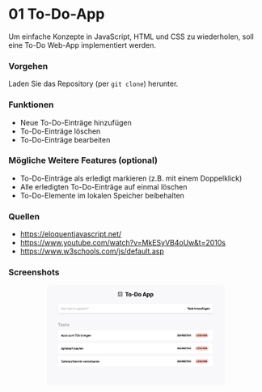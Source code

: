 # 01 To-Do-App

Um einfache Konzepte in JavaScript, HTML und CSS zu wiederholen, soll eine To-Do Web-App implementiert werden.

### Vorgehen

Laden Sie das Repository (per `git clone`) herunter.

### Funktionen

- Neue To-Do-Einträge hinzufügen
- To-Do-Einträge löschen
- To-Do-Einträge bearbeiten

### Mögliche Weitere Features (optional)

- To-Do-Einträge als erledigt markieren (z.B. mit einem Doppelklick)
- Alle erledigten To-Do-Einträge auf einmal löschen
- To-Do-Elemente im lokalen Speicher beibehalten

### Quellen

- https://eloquentjavascript.net/
- https://www.youtube.com/watch?v=MkESyVB4oUw&t=2010s
- https://www.w3schools.com/js/default.asp

### Screenshots

<div style="text-align:center">
  <img src="/img/app-example.png" alt="Alt-Text" style="width:70%">
</div>
